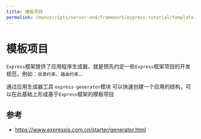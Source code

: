 ```yaml
---
title: 模板项目
permalink: /manuscripts/server-end/framework/express-tutorial/template-app.html
---
```


# 模板项目

`Express`框架提供了应用程序生成器，就是预先约定一些`Express`框架项目的开发规范，例如：`目录约束`、`路由约束`...

通过应用生成器工具 `express-generator`模块 可以快速创建一个应用的结构，可以在此基础上形成基于`Express`框架的模板项目

## 参考

- <https://www.expressjs.com.cn/starter/generator.html>
